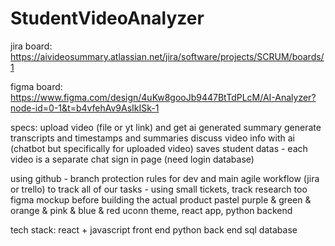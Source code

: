 # StudentVideoAnalyzer

jira board: https://aivideosummary.atlassian.net/jira/software/projects/SCRUM/boards/1

figma board: https://www.figma.com/design/4uKw8gooJb9447BtTdPLcM/AI-Analyzer?node-id=0-1&t=b4vfehAv9AsIkISk-1

specs:
upload video (file or yt link) and get ai generated summary
generate transcripts and timestamps and summaries
discuss video info with ai (chatbot but specifically for uploaded video)
saves student datas - each video is a separate chat
sign in page (need login database)
 
using github - branch protection rules for dev and main
agile workflow (jira or trello) to track all of our tasks - using small tickets, track research too
figma mockup before building the actual product
pastel purple & green & orange & pink & blue & red uconn theme, react app, python backend 

tech stack:
react + javascript front end
python back end
sql database
